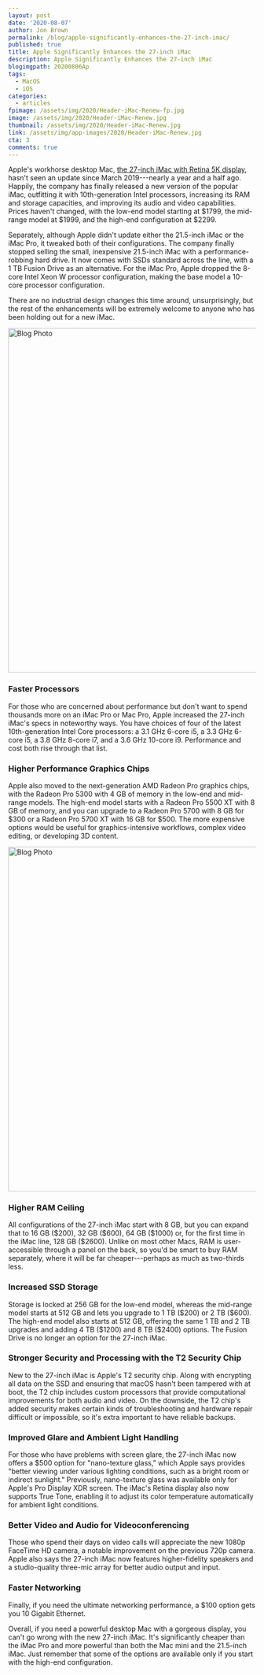 ```yaml
---
layout: post
date: '2020-08-07'
author: Jon Brown
permalink: /blog/apple-significantly-enhances-the-27-inch-imac/
published: true
title: Apple Significantly Enhances the 27-inch iMac
description: Apple Significantly Enhances the 27-inch iMac
blogimgpath: 20200806Ap
tags:
  - MacOS
  - iOS
categories:
  - articles
fpimage: /assets/img/2020/Header-iMac-Renew-fp.jpg
image: /assets/img/2020/Header-iMac-Renew.jpg
thumbnail: /assets/img/2020/Header-iMac-Renew.jpg
link: /assets/img/app-images/2020/Header-iMac-Renew.jpg
cta: 3
comments: true
---
```

Apple's workhorse desktop Mac, [the 27-inch iMac with Retina 5K
display](https://www.apple.com/imac/), hasn't seen an
update since March 2019---nearly a year and a half ago. Happily, the
company has finally released a new version of the popular iMac,
outfitting it with 10th-generation Intel processors, increasing its RAM
and storage capacities, and improving its audio and video capabilities.
Prices haven't changed, with the low-end model starting at \$1799, the
mid-range model at \$1999, and the high-end configuration at \$2299.

Separately, although Apple didn't update either the 21.5-inch iMac or
the iMac Pro, it tweaked both of their configurations. The company
finally stopped selling the small, inexpensive 21.5-inch iMac with a
performance-robbing hard drive. It now comes with SSDs standard across
the line, with a 1 TB Fusion Drive as an alternative. For the iMac Pro,
Apple dropped the 8-core Intel Xeon W processor configuration, making
the base model a 10-core processor configuration.

There are no industrial design changes this time around, unsurprisingly,
but the rest of the enhancements will be extremely welcome to anyone who
has been holding out for a new iMac.

<img alt="Blog Photo" src="{{ site.site_cdn }}/assets/img/blog/2020/20200806Ap/image2.png" class="img-fluid rounded m-2" width="700" />


### Faster Processors

For those who are concerned about performance but don't want to spend
thousands more on an iMac Pro or Mac Pro, Apple increased the 27-inch
iMac's specs in noteworthy ways. You have choices of four of the latest
10th-generation Intel Core processors: a 3.1 GHz 6-core i5, a 3.3 GHz
6-core i5, a 3.8 GHz 8-core i7, and a 3.6 GHz 10-core i9. Performance
and cost both rise through that list.

### Higher Performance Graphics Chips

Apple also moved to the next-generation AMD Radeon Pro graphics chips,
with the Radeon Pro 5300 with 4 GB of memory in the low-end and
mid-range models. The high-end model starts with a Radeon Pro 5500 XT
with 8 GB of memory, and you can upgrade to a Radeon Pro 5700 with 8 GB
for \$300 or a Radeon Pro 5700 XT with 16 GB for \$500. The more
expensive options would be useful for graphics-intensive workflows,
complex video editing, or developing 3D content.

<img alt="Blog Photo" src="{{ site.site_cdn }}/assets/img/blog/2020/20200806Ap/image3.jpg" class="img-fluid rounded m-2" width="700" />

### Higher RAM Ceiling

All configurations of the 27-inch iMac start with 8 GB, but you can
expand that to 16 GB (\$200), 32 GB (\$600), 64 GB (\$1000) or, for the
first time in the iMac line, 128 GB (\$2600). Unlike on most other Macs,
RAM is user-accessible through a panel on the back, so you'd be smart to
buy RAM separately, where it will be far cheaper---perhaps as much as
two-thirds less.

### Increased SSD Storage

Storage is locked at 256 GB for the low-end model, whereas the mid-range
model starts at 512 GB and lets you upgrade to 1 TB (\$200) or 2 TB
(\$600). The high-end model also starts at 512 GB, offering the same 1
TB and 2 TB upgrades and adding 4 TB (\$1200) and 8 TB (\$2400) options.
The Fusion Drive is no longer an option for the 27-inch iMac.

### Stronger Security and Processing with the T2 Security Chip

New to the 27-inch iMac is Apple's T2 security chip. Along with
encrypting all data on the SSD and ensuring that macOS hasn't been
tampered with at boot, the T2 chip includes custom processors that
provide computational improvements for both audio and video. On the
downside, the T2 chip's added security makes certain kinds of
troubleshooting and hardware repair difficult or impossible, so it's
extra important to have reliable backups.

### Improved Glare and Ambient Light Handling

For those who have problems with screen glare, the 27-inch iMac now
offers a \$500 option for "nano-texture glass," which Apple says
provides "better viewing under various lighting conditions, such as a
bright room or indirect sunlight." Previously, nano-texture glass was
available only for Apple's Pro Display XDR screen. The iMac's Retina
display also now supports True Tone, enabling it to adjust its color
temperature automatically for ambient light conditions.

### Better Video and Audio for Videoconferencing

Those who spend their days on video calls will appreciate the new 1080p
FaceTime HD camera, a notable improvement on the previous 720p camera.
Apple also says the 27-inch iMac now features higher-fidelity speakers
and a studio-quality three-mic array for better audio output and input.

### Faster Networking

Finally, if you need the ultimate networking performance, a \$100 option
gets you 10 Gigabit Ethernet.

Overall, if you need a powerful desktop Mac with a gorgeous display, you
can't go wrong with the new 27-inch iMac. It's significantly cheaper
than the iMac Pro and more powerful than both the Mac mini and the
21.5-inch iMac. Just remember that some of the options are available
only if you start with the high-end configuration.
